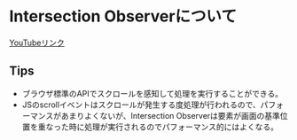 # Intersection Observerについて

[YouTubeリンク](https://www.youtube.com/watch?v=B21k7cq8Go0)

## Tips

- ブラウザ標準のAPIでスクロールを感知して処理を実行することができる。
- JSのscrollイベントはスクロールが発生する度処理が行われるので、パフォーマンスがあまりよくないが、Intersection Observerは要素が画面の基準位置を重なった時に処理が実行されるのでパフォーマンス的にはよくなる。